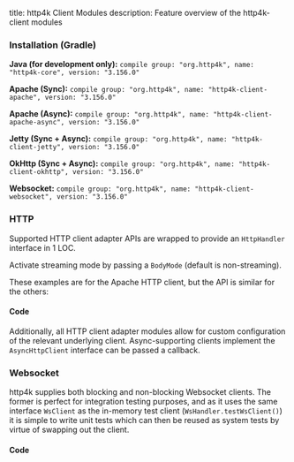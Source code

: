title: http4k Client Modules
description: Feature overview of the http4k-client modules

### Installation (Gradle)
**Java (for development only):** ```compile group: "org.http4k", name: "http4k-core", version: "3.156.0"```

**Apache (Sync):** ```compile group: "org.http4k", name: "http4k-client-apache", version: "3.156.0"```

**Apache (Async):** ```compile group: "org.http4k", name: "http4k-client-apache-async", version: "3.156.0"```

**Jetty (Sync + Async):** ```compile group: "org.http4k", name: "http4k-client-jetty", version: "3.156.0"```

**OkHttp (Sync + Async):** ```compile group: "org.http4k", name: "http4k-client-okhttp", version: "3.156.0"```

**Websocket:** ```compile group: "org.http4k", name: "http4k-client-websocket", version: "3.156.0"```

### HTTP
Supported HTTP client adapter APIs are wrapped to provide an `HttpHandler` interface in 1 LOC.

Activate streaming mode by passing a `BodyMode` (default is non-streaming).

These examples are for the Apache HTTP client, but the API is similar for the others:

#### Code [<img class="octocat"/>](https://github.com/http4k/http4k/blob/master/src/docs/guide/modules/clients/example_http.kt)
<script src="https://gist-it.appspot.com/https://github.com/http4k/http4k/blob/master/src/docs/guide/modules/clients/example_http.kt"></script>

Additionally, all HTTP client adapter modules allow for custom configuration of the relevant underlying client. Async-supporting clients implement the `AsyncHttpClient` interface can be passed a callback.

### Websocket
http4k supplies both blocking and non-blocking Websocket clients. The former is perfect for integration testing purposes, and as it uses the same interface `WsClient` as the in-memory test client (`WsHandler.testWsClient()`) it is simple to write unit tests which can then be reused as system tests by virtue of swapping out the client.

#### Code [<img class="octocat"/>](https://github.com/http4k/http4k/blob/master/src/docs/guide/modules/clients/example_websocket.kt)
<script src="https://gist-it.appspot.com/https://github.com/http4k/http4k/blob/master/src/docs/guide/modules/clients/example_websocket.kt"></script>
